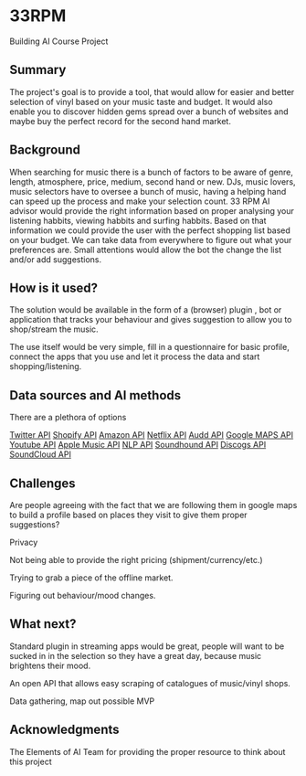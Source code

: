 # 33RPM
Building AI Course Project

## Summary

The project's goal is to provide a tool, that would allow for easier and better selection of vinyl based on your music taste and budget. It would also enable you to discover hidden gems spread over a bunch of websites and maybe buy the perfect record for the second hand market.


## Background

When searching for music there is a bunch of factors to be aware of genre, length, atmosphere, price, medium, second hand or new.
DJs, music lovers, music selectors have to oversee a bunch of music, having a helping hand can speed up the process and make your selection count.
33 RPM AI advisor would provide the right information based on proper analysing your listening habbits, viewing habbits and surfing habbits. Based on that information we could provide the user with the perfect shopping list based on your budget.
We can take data from everywhere to figure out what your preferences are. Small attentions would allow the bot the change the list and/or add suggestions.


## How is it used?

The solution would be available in the form of a (browser) plugin , bot or application that tracks your behaviour and gives suggestion to allow you to shop/stream the music. 

The use itself would be very simple, fill in a questionnaire for basic profile, connect the apps that you use and let it process the data and start shopping/listening.


## Data sources and AI methods

There are a plethora of options

[Twitter API](https://developer.twitter.com/en/docs)
[Shopify API](https://shopify.dev/docs/admin-api/rest/reference)
[Amazon API](https://developer.amazonservices.com/)
[Netflix API](https://partnerhelp.netflixstudios.com/hc/en-us/sections/205641408-API-Developer-s-Toolkit)
[Audd API](https://audd.io/)
[Google MAPS API](https://developers.google.com/maps/documentation)
[Youtube API](https://developers.google.com/youtube/v3)
[Apple Music API](https://developer.apple.com/documentation/applemusicapi/)
[NLP API](https://cloud.google.com/natural-language?hl=nl)
[Soundhound API](https://github.com/soundhound)
[Discogs API](https://www.discogs.com/developers)
[SoundCloud API](https://developers.soundcloud.com/)



## Challenges

Are people agreeing with the fact that we are following them in google maps to build a profile based on places they visit to give them proper suggestions?

Privacy 

Not being able to provide the right pricing (shipment/currency/etc.)

Trying to grab a piece of the offline market.

Figuring out behaviour/mood changes.

## What next?

Standard plugin in streaming apps would be great, people will want to be sucked in in the selection so they have a great day, because music brightens their mood.

An open API that allows easy scraping of catalogues of music/vinyl shops.

Data gathering, map out possible MVP

## Acknowledgments

The Elements of AI Team for providing the proper resource to think about this project
